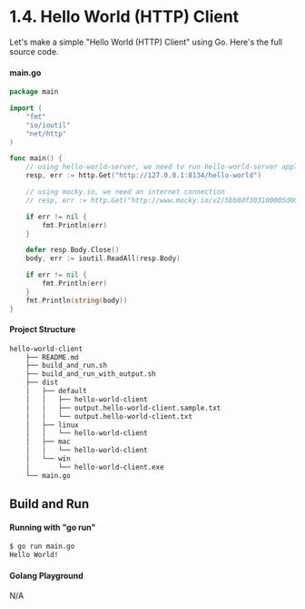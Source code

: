 # 1.4. Hello World (HTTP) Client

Let's make a simple "Hello World (HTTP) Client" using Go. Here's the full source code.


#### main.go

```go
package main

import (
	"fmt"
	"io/ioutil"
	"net/http"
)

func main() {
	// using hello-world-server, we need to run hello-world-server application first.
	resp, err := http.Get("http://127.0.0.1:8134/hello-world")

	// using mocky.io, we need an internet connection
	// resp, err := http.Get("http://www.mocky.io/v2/5bb8df303100005d003ed8c4")

	if err != nil {
		fmt.Println(err)
	}

	defer resp.Body.Close()
	body, err := ioutil.ReadAll(resp.Body)

	if err != nil {
		fmt.Println(err)
	}
	fmt.Println(string(body))
}

```

#### Project Structure

```bash
hello-world-client
    ├── README.md
    ├── build_and_run.sh
    ├── build_and_run_with_output.sh
    ├── dist
    │   ├── default
    │   │   ├── hello-world-client
    │   │   ├── output.hello-world-client.sample.txt
    │   │   └── output.hello-world-client.txt
    │   ├── linux
    │   │   └── hello-world-client
    │   ├── mac
    │   │   └── hello-world-client
    │   └── win
    │       └── hello-world-client.exe
    └── main.go

```

## Build and Run

#### Running with "go run"

```bash
$ go run main.go
Hello World!

```

#### Golang Playground

N/A